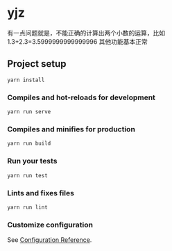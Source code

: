 # yjz
有一点问题就是，不能正确的计算出两个小数的运算，比如1.3+2.3=3.5999999999999996
其他功能基本正常
## Project setup
```
yarn install
```

### Compiles and hot-reloads for development
```
yarn run serve
```

### Compiles and minifies for production
```
yarn run build
```

### Run your tests
```
yarn run test
```

### Lints and fixes files
```
yarn run lint
```

### Customize configuration
See [Configuration Reference](https://cli.vuejs.org/config/).
